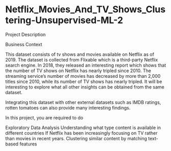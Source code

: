 # Netflix_Movies_And_TV_Shows_Clustering-Unsupervised-ML-2
Project Description

Business Context

This dataset consists of tv shows and movies available on Netflix as of 2019. The dataset is collected from Flixable which is a third-party Netflix search engine. In 2018, they released an interesting report which shows that the number of TV shows on Netflix has nearly tripled since 2010. The streaming service’s number of movies has decreased by more than 2,000 titles since 2010, while its number of TV shows has nearly tripled. It will be interesting to explore what all other insights can be obtained from the same dataset.

Integrating this dataset with other external datasets such as IMDB ratings, rotten tomatoes can also provide many interesting findings.

In this project, you are required to do

Exploratory Data Analysis
Understanding what type content is available in different countries
If Netflix has been increasingly focusing on TV rather than movies in recent years.
Clustering similar content by matching text-based features
